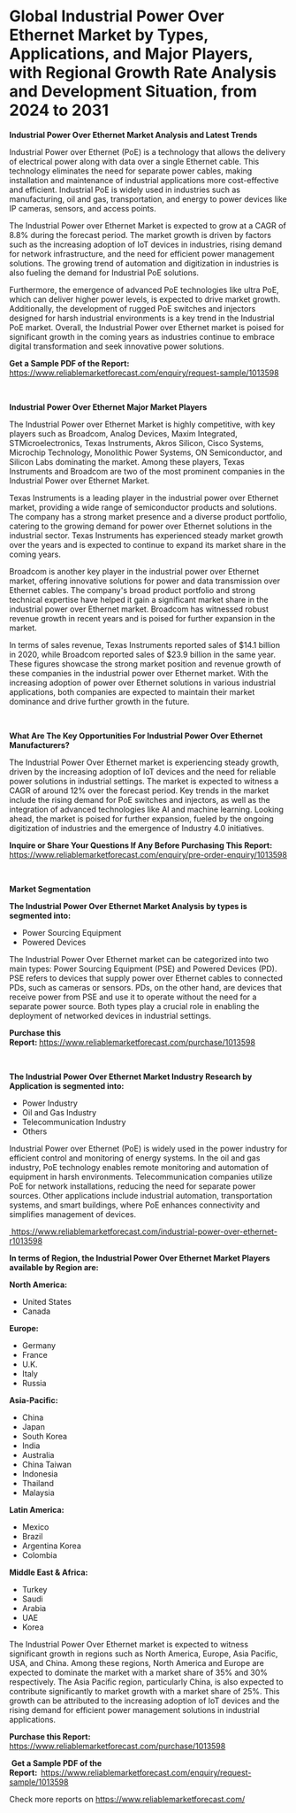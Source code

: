 <p><h1>Global Industrial Power Over Ethernet Market by Types, Applications, and Major Players, with Regional Growth Rate Analysis and Development Situation, from 2024 to 2031</h1></p><p><strong>Industrial Power Over Ethernet Market Analysis and Latest Trends</strong></p>
<p><p>Industrial Power over Ethernet (PoE) is a technology that allows the delivery of electrical power along with data over a single Ethernet cable. This technology eliminates the need for separate power cables, making installation and maintenance of industrial applications more cost-effective and efficient. Industrial PoE is widely used in industries such as manufacturing, oil and gas, transportation, and energy to power devices like IP cameras, sensors, and access points.</p><p>The Industrial Power over Ethernet Market is expected to grow at a CAGR of 8.8% during the forecast period. The market growth is driven by factors such as the increasing adoption of IoT devices in industries, rising demand for network infrastructure, and the need for efficient power management solutions. The growing trend of automation and digitization in industries is also fueling the demand for Industrial PoE solutions.</p><p>Furthermore, the emergence of advanced PoE technologies like ultra PoE, which can deliver higher power levels, is expected to drive market growth. Additionally, the development of rugged PoE switches and injectors designed for harsh industrial environments is a key trend in the Industrial PoE market. Overall, the Industrial Power over Ethernet market is poised for significant growth in the coming years as industries continue to embrace digital transformation and seek innovative power solutions.</p></p>
<p><strong>Get a Sample PDF of the Report:&nbsp;</strong> <a href="https://www.reliablemarketforecast.com/enquiry/request-sample/1013598">https://www.reliablemarketforecast.com/enquiry/request-sample/1013598</a></p>
<p>&nbsp;</p>
<p><strong>Industrial Power Over Ethernet Major Market Players</strong></p>
<p><p>The Industrial Power over Ethernet Market is highly competitive, with key players such as Broadcom, Analog Devices, Maxim Integrated, STMicroelectronics, Texas Instruments, Akros Silicon, Cisco Systems, Microchip Technology, Monolithic Power Systems, ON Semiconductor, and Silicon Labs dominating the market. Among these players, Texas Instruments and Broadcom are two of the most prominent companies in the Industrial Power over Ethernet Market.</p><p>Texas Instruments is a leading player in the industrial power over Ethernet market, providing a wide range of semiconductor products and solutions. The company has a strong market presence and a diverse product portfolio, catering to the growing demand for power over Ethernet solutions in the industrial sector. Texas Instruments has experienced steady market growth over the years and is expected to continue to expand its market share in the coming years.</p><p>Broadcom is another key player in the industrial power over Ethernet market, offering innovative solutions for power and data transmission over Ethernet cables. The company's broad product portfolio and strong technical expertise have helped it gain a significant market share in the industrial power over Ethernet market. Broadcom has witnessed robust revenue growth in recent years and is poised for further expansion in the market.</p><p>In terms of sales revenue, Texas Instruments reported sales of $14.1 billion in 2020, while Broadcom reported sales of $23.9 billion in the same year. These figures showcase the strong market position and revenue growth of these companies in the industrial power over Ethernet market. With the increasing adoption of power over Ethernet solutions in various industrial applications, both companies are expected to maintain their market dominance and drive further growth in the future.</p></p>
<p>&nbsp;</p>
<p><strong>What Are The Key Opportunities For Industrial Power Over Ethernet Manufacturers?</strong></p>
<p><p>The Industrial Power Over Ethernet market is experiencing steady growth, driven by the increasing adoption of IoT devices and the need for reliable power solutions in industrial settings. The market is expected to witness a CAGR of around 12% over the forecast period. Key trends in the market include the rising demand for PoE switches and injectors, as well as the integration of advanced technologies like AI and machine learning. Looking ahead, the market is poised for further expansion, fueled by the ongoing digitization of industries and the emergence of Industry 4.0 initiatives.</p></p>
<p><strong>Inquire or Share Your Questions If Any Before Purchasing This Report:</strong> <a href="https://www.reliablemarketforecast.com/enquiry/pre-order-enquiry/1013598">https://www.reliablemarketforecast.com/enquiry/pre-order-enquiry/1013598</a></p>
<p>&nbsp;</p>
<p><strong>Market Segmentation</strong></p>
<p><strong>The Industrial Power Over Ethernet Market Analysis by types is segmented into:</strong></p>
<p><ul><li>Power Sourcing Equipment</li><li>Powered Devices</li></ul></p>
<p><p>The Industrial Power Over Ethernet market can be categorized into two main types: Power Sourcing Equipment (PSE) and Powered Devices (PD). PSE refers to devices that supply power over Ethernet cables to connected PDs, such as cameras or sensors. PDs, on the other hand, are devices that receive power from PSE and use it to operate without the need for a separate power source. Both types play a crucial role in enabling the deployment of networked devices in industrial settings.</p></p>
<p><strong>Purchase this Report:&nbsp;</strong><a href="https://www.reliablemarketforecast.com/purchase/1013598">https://www.reliablemarketforecast.com/purchase/1013598</a></p>
<p>&nbsp;</p>
<p><strong>The Industrial Power Over Ethernet Market Industry Research by Application is segmented into:</strong></p>
<p><ul><li>Power Industry</li><li>Oil and Gas Industry</li><li>Telecommunication Industry</li><li>Others</li></ul></p>
<p><p>Industrial Power over Ethernet (PoE) is widely used in the power industry for efficient control and monitoring of energy systems. In the oil and gas industry, PoE technology enables remote monitoring and automation of equipment in harsh environments. Telecommunication companies utilize PoE for network installations, reducing the need for separate power sources. Other applications include industrial automation, transportation systems, and smart buildings, where PoE enhances connectivity and simplifies management of devices.</p></p>
<p><a href="https://www.reliablemarketforecast.com/industrial-power-over-ethernet-r1013598">&nbsp;https://www.reliablemarketforecast.com/industrial-power-over-ethernet-r1013598</a></p>
<p><strong>In terms of Region, the Industrial Power Over Ethernet Market Players available by Region are:</strong></p>
<p>
    <p> <strong> North America: </strong>
        <ul>
            <li>United States</li>
            <li>Canada</li>
        </ul>
        </p> 
    <p> <strong> Europe: </strong>
        <ul>
            <li>Germany</li>
            <li>France</li>
            <li>U.K.</li>
            <li>Italy</li>
            <li>Russia</li>
        </ul>
        </p> 
    <p> <strong> Asia-Pacific: </strong>
        <ul>
            <li>China</li>
            <li>Japan</li>
            <li>South Korea</li>
            <li>India</li>
            <li>Australia</li>
            <li>China Taiwan</li>
            <li>Indonesia</li>
            <li>Thailand</li>
            <li>Malaysia</li>
        </ul>
        </p> 
    <p> <strong> Latin America: </strong>
        <ul>
            <li>Mexico</li>
            <li>Brazil</li>
            <li>Argentina Korea</li>
            <li>Colombia</li>
        </ul>
        </p> 
    <p> <strong> Middle East & Africa: </strong>
        <ul>
            <li>Turkey</li>
            <li>Saudi</li>
            <li>Arabia</li>
            <li>UAE</li>
            <li>Korea</li>
        </ul>
    </p>
    </p>
<p><p>The Industrial Power Over Ethernet market is expected to witness significant growth in regions such as North America, Europe, Asia Pacific, USA, and China. Among these regions, North America and Europe are expected to dominate the market with a market share of 35% and 30% respectively. The Asia Pacific region, particularly China, is also expected to contribute significantly to market growth with a market share of 25%. This growth can be attributed to the increasing adoption of IoT devices and the rising demand for efficient power management solutions in industrial applications.</p></p>
<p><strong>Purchase this Report: </strong><a href="https://www.reliablemarketforecast.com/purchase/1013598">https://www.reliablemarketforecast.com/purchase/1013598</a></p>
<p>&nbsp;<strong>Get a Sample PDF of the Report:&nbsp;&nbsp;</strong><a href="https://www.reliablemarketforecast.com/enquiry/request-sample/1013598">https://www.reliablemarketforecast.com/enquiry/request-sample/1013598</a></p>
<p><strong></strong></p>
<p>Check more reports on <a href="https://www.reliablemarketforecast.com/">https://www.reliablemarketforecast.com/</a></p>